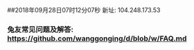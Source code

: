 ##2018年09月28日07时12分07秒 新址: 104.248.173.53
### 兔友常见问题及解答: https://github.com/wanggonging/d/blob/w/FAQ.md
